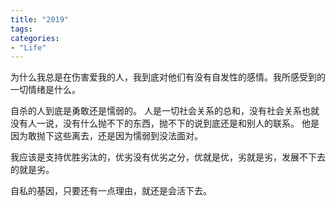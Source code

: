 ```yaml
---
title: "2019"
tags: 
categories: 
- "Life"
---
```


为什么我总是在伤害爱我的人，我到底对他们有没有自发性的感情。我所感受到的一切情绪是什么。


自杀的人到底是勇敢还是懦弱的。
人是一切社会关系的总和，没有社会关系也就没有人一说，没有什么抛不下的东西，抛不下的说到底还是和别人的联系。
他是因为敢抛下这些离去，还是因为懦弱到没法面对。

我应该是支持优胜劣汰的，优劣没有优劣之分，优就是优，劣就是劣，发展不下去的就是劣。

自私的基因，只要还有一点理由，就还是会活下去。
